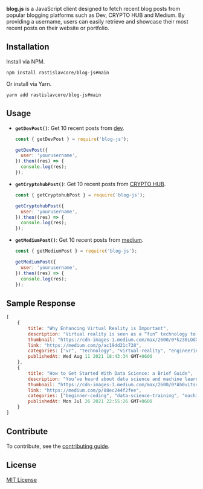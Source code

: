 **blog.js** is a JavaScript client designed to fetch recent blog posts from popular blogging platforms such as Dev, CRYPTO HUB and Medium. By providing a username, users can easily retrieve and showcase their most recent posts on their website or portfolio.

## Installation

Install via NPM.

```
npm install rastislavcore/blog-js#main
```

Or install via Yarn.

```
yarn add rastislavcore/blog-js#main
```

## Usage

- **`getDevPost()`**: Get 10 recent posts from [dev](https://dev.to).

  ```js
  const { getDevPost } = require('blog-js');

  getDevPost({
    user: 'yourusername',
  }).then((res) => {
    console.log(res);
  });
  ```

- **`getCryptohubPost()`**: Get 10 recent posts from [CRYPTO HUB](https://cryptohub.digital).

  ```js
  const { getCryptohubPost } = require('blog-js');

  getCryptohubPost({
    user: 'yourusername',
  }).then((res) => {
    console.log(res);
  });
  ```

- **`getMediumPost()`**: Get 10 recent posts from [medium](https://medium.com).

  ```js
  const { getMediumPost } = require('blog-js');

  getMediumPost({
    user: 'yourusername',
  }).then((res) => {
    console.log(res);
  });
  ```

## Sample Response

```js
[
    {
        title: "Why Enhancing Virtual Reality is Important",
        description: "Virtual reality is seen as a “fun” technology to some without much...",
        thumbnail: "https://cdn-images-1.medium.com/max/2600/0*kz30LOdXT8CyOymh",
        link: "https://medium.com/p/ac19dd21c728",
        categories: ["vr", "technology", "virtual-reality", "engineering", "artificial-intelligence"],
        publishedAt: Wed Aug 11 2021 18:43:34 GMT+0600
    },
    {
        title: "How to Get Started With Data Science: a Brief Guide",
        description: "You’ve heard about data science and machine learning, and you want to get started. Maybe you hear...",
        thumbnail: "https://cdn-images-1.medium.com/max/2600/0*Ah0vLtsvxqUvRWuS",
        link: "https://medium.com/p/88ec244f2fee",
        categories: ["beginner-coding", "data-science-training", "machine-learning-course"],
        publishedAt: Mon Jul 26 2021 22:55:26 GMT+0600
    }
]
```

## Contribute

To contribute, see the [contributing guide](CONTRIBUTING.md).

## License

[MIT License](LICENSE)
